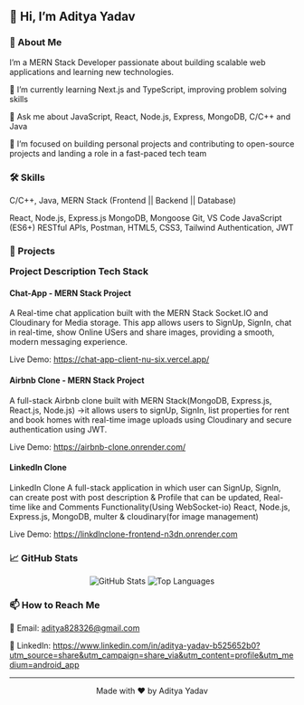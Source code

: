 <h2>👋 Hi, I’m Aditya Yadav </h2>

 

<h3>🚀 About Me </h3>

I’m a MERN Stack Developer passionate about building scalable web applications and learning new technologies.

🌱 I’m currently learning Next.js and TypeScript, improving problem solving skills

💬 Ask me about JavaScript, React, Node.js, Express, MongoDB, C/C++ and Java

🎯 I’m focused on building personal projects and contributing to open-source projects and landing a role in a fast-paced tech team


<h3>🛠️ Skills </h3>

C/C++, Java, MERN Stack (Frontend ||	Backend ||	Database)	

React, 	Node.js, Express.js	MongoDB, Mongoose	Git, VS Code
JavaScript (ES6+)	RESTful APIs,	Postman, 
HTML5, CSS3, Tailwind	Authentication, JWT		


<h3>📂 Projects

Project	Description	Tech Stack </h3>

<h4>Chat-App - MERN Stack Project</h4>
A Real-time chat application built with the MERN Stack Socket.IO and Cloudinary for Media storage. This app allows users to SignUp, SignIn, chat in real-time, show Online USers and share images, providing a smooth, modern messaging experience.

Live Demo: https://chat-app-client-nu-six.vercel.app/

<h4>Airbnb Clone - MERN Stack Project</h4>
A full-stack Airbnb clone built with MERN Stack(MongoDB, Express.js, React.js, Node.js) ->it allows users to signUp, SignIn, list properties for rent and book homes with real-time image uploads using Cloudinary and secure authentication using JWT.

Live Demo: https://airbnb-clone.onrender.com/

<h4>LinkedIn Clone</h4>
LinkedIn Clone A full-stack application in which user can SignUp, SignIn, can create post with post description & Profile that can be updated, Real-time like and Comments Functionality(Using WebSocket-io)  React, Node.js, Express.js, MongoDB, multer & cloudinary(for image management)

Live Demo: https://linkdlnclone-frontend-n3dn.onrender.com

<h3>📈 GitHub Stats </h3>

<p align="center">
  <img src="https://github-readme-stats.vercel.app/api?username=Aditya-yadav-dev&show_icons=true&theme=radical" alt="GitHub Stats" />
  <img src="https://github-readme-stats.vercel.app/api/top-langs?username=Aditya-yadav-dev&show_icons=true&layout=compact&theme=radical" alt="Top Languages" />
</p><h3>📫 How to Reach Me</h3>

📧 Email: aditya828326@gmail.com

🔗 LinkedIn: https://www.linkedin.com/in/aditya-yadav-b525652b0?utm_source=share&utm_campaign=share_via&utm_content=profile&utm_medium=android_app



---

<p align="center">
  Made with ❤️ by Aditya Yadav
</p><!-- Shields & URLs -->
